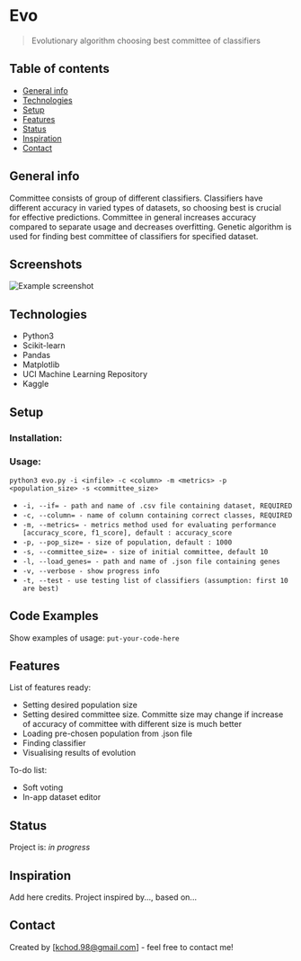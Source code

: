 # Evo
> Evolutionary algorithm choosing best committee of classifiers

## Table of contents
* [General info](#general-info)
* [Technologies](#technologies)
* [Setup](#setup)
* [Features](#features)
* [Status](#status)
* [Inspiration](#inspiration)
* [Contact](#contact)

## General info
Committee consists of group of different classifiers. Classifiers have different accuracy in varied types of datasets, so choosing best is crucial for effective predictions. Committee in general increases accuracy compared to separate usage and decreases overfitting.
Genetic algorithm is used for finding best committee of classifiers for specified dataset.

## Screenshots
![Example screenshot](./img/screenshot.png)

## Technologies
* Python3
* Scikit-learn
* Pandas
* Matplotlib
* UCI Machine Learning Repository
* Kaggle

## Setup

### Installation:


### Usage:

`python3 evo.py -i <infile> -c <column> -m <metrics> -p <population_size> -s <committee_size>`
* `-i, --if= - path and name of .csv file containing dataset, REQUIRED`
* `-c, --column= - name of column containing correct classes, REQUIRED`
* `-m, --metrics= - metrics method used for evaluating performance [accuracy_score, f1_score], default : accuracy_score`
* `-p, --pop_size= - size of population, default : 1000`
* `-s, --committee_size= - size of initial committee, default 10`
* `-l, --load_genes= - path and name of .json file containing genes`
* `-v, --verbose - show progress info`
* `-t, --test - use testing list of classifiers (assumption: first 10 are best)`

## Code Examples
Show examples of usage:
`put-your-code-here`

## Features
List of features ready:
* Setting desired population size
* Setting desired committee size. Committe size may change if increase of accuracy of committee with different size is much better
* Loading pre-chosen population from .json file
* Finding classifier
* Visualising results of evolution

To-do list:
* Soft voting
* In-app dataset editor

## Status
Project is: _in progress_

## Inspiration
Add here credits. Project inspired by..., based on...

## Contact
Created by [kchod.98@gmail.com] - feel free to contact me!
